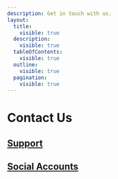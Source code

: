 ```yaml
---
description: Get in touch with us.
layout:
  title:
    visible: true
  description:
    visible: true
  tableOfContents:
    visible: true
  outline:
    visible: true
  pagination:
    visible: true
---
```


# Contact Us

## [Support](support.md)

## [Social Accounts](social-accounts-and-communities.md)
